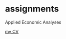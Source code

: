 # assignments
Applied Economic Analyses

[my CV](https://github.com/sykorovabarca/assignments/blob/master/CV.md)
